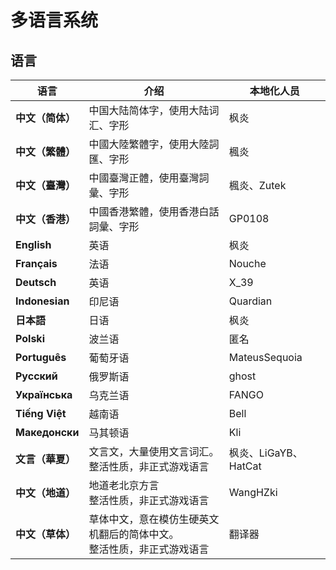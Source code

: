 # 多语言系统

## 语言
| 语言             | 介绍                                      | 本地化人员            |
|----------------|-----------------------------------------|------------------|
| **中文（简体）**     | 中国大陆简体字，使用大陆词汇、字形                       | 枫炎               |
| **中文（繁體）**     | 中國大陸繁體字，使用大陸詞匯、字形                       | 楓炎               |
| **中文（臺灣）**     | 中國臺灣正體，使用臺灣詞彙、字形                        | 楓炎、Zutek         |
| **中文（香港）**     | 中國香港繁體，使用香港白話詞彙、字形                      | GP0108           |
| **English**    | 英语                                      | 枫炎               |
| **Français**   | 法语                                      | Nouche           |
| **Deutsch**    | 英语                                      | X_39             |
| **Indonesian** | 印尼语                                     | Quardian         |
| **日本語**        | 日语                                      | 枫炎               |
| **Polski**     | 波兰语                                     | 匿名               |
| **Português**  | 葡萄牙语                                    | MateusSequoia    |
| **Русский**    | 俄罗斯语                                    | ghost            |
| **Українська** | 乌克兰语                                    | FANGO            |
| **Tiếng Việt** | 越南语                                     | Bell             |
| **Македонски** | 马其顿语                                    | Kli              |
| **文言（華夏）**     | 文言文，大量使用文言词汇。</br>整活性质，非正式游戏语言          | 枫炎、LiGaYB、HatCat |
| **中文（地道）**     | 地道老北京方言</br>整活性质，非正式游戏语言                | WangHZki         |
| **中文（草体）**     | 草体中文，意在模仿生硬英文机翻后的简体中文。</br>整活性质，非正式游戏语言 | 翻译器              |